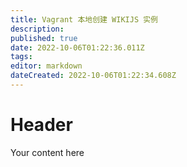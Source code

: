 ```yaml
---
title: Vagrant 本地创建 WIKIJS 实例
description: 
published: true
date: 2022-10-06T01:22:36.011Z
tags: 
editor: markdown
dateCreated: 2022-10-06T01:22:34.608Z
---
```


# Header
Your content here